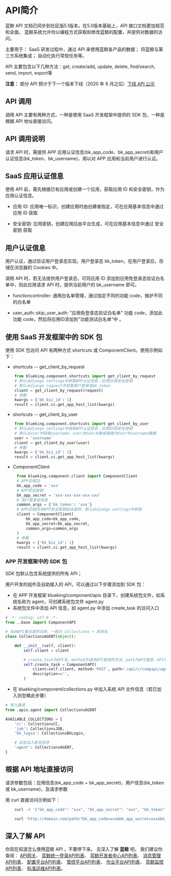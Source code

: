 # API简介

蓝鲸 API 文档已同步到社区版5.1版本。在5.0版本基础上，API 接口文档更加规范和全面。
蓝鲸系统允许你以编程方式获取和修改蓝鲸的配置，并提供对数据的访问。

主要用于：
SaaS 研发过程中，通过 API 来使用蓝鲸各产品的数据；
将蓝鲸与第三方系统集成；
自动化执行常规任务等。

API 主要包含以下几种方法：get, create/add, update, delete, find/search, send, import, export等

**注意：**
部分 API 预计于下一个版本下线（2020 年 6 月之后）[下线 API 公示](../开发指南/即将下掉的API接口和变量/readme.md)

## API 调用

调用 API 主要有两种方式，一种是使用 SaaS 开发框架中提供的 SDK 包，一种是根据 API 地址直接访问。

## API 调用说明

请求 API 时，需提供 APP 应用认证信息(bk_app_code、bk_app_secret)和用户认证信息(bk_token、bk_username)，用以对 APP 应用和当前用户进行认证。

## SaaS 应用认证信息

使用 API 前，需先根据已有应用或创建一个应用，获取应用 ID 和安全密钥，作为应用认证信息。

- 应用 ID: 应用唯一标识，创建应用时由创建者指定，可在应用基本信息中通过 应用 ID 获取

- 安全密钥: 应用密钥，创建应用后由平台生成，可在应用基本信息中通过 安全密钥 获取

## 用户认证信息

用户认证，通过验证用户登录态实现。用户登录态 bk_token，在用户登录后，存储在浏览器的 Cookies 中。

调用 API 时，若无法提供用户登录态，可将应用 ID 添加到应用免登录态验证白名单中，则此应用请求 API 时，提供当前用户的 bk_username 即可。

- functioncontroller: 通用白名单管理，通过指定不同的功能 code，维护不同的白名单

- user_auth::skip_user_auth: "应用免登录态验证白名单" 功能 code，添加此功能 code，然后将应用ID添加到"功能测试白名单"中
。

## 使用 SaaS 开发框架中的 SDK 包

使用 SDK 包访问 API 有两种方式 shortcuts 或 ComponentClient。使用示例如下：

- shortcuts -- get_client_by_request
```python
    from blueking.component.shortcuts import get_client_by_request
    # 默认从django settings中获取APP认证信息：应用ID和安全密钥
    # 默认从django request中获取用户登录态bk_token
    client = get_client_by_request(request)
    # 参数
    kwargs = {'bk_biz_id': 1}
    result = client.cc.get_app_host_list(kwargs)
```

- shortcuts -- get_client_by_user
```python
    from blueking.component.shortcuts import get_client_by_user
    # 默认从django settings中获取APP认证信息：应用ID和安全密钥
    # 默认从user中获取username，user为User对象或直接为User中username数据
    user = 'username'
    client = get_client_by_user(user)
    # 参数
    kwargs = {'bk_biz_id': 1}
    result = client.cc.get_app_host_list(kwargs)
```

- ComponentClient
```python
     from blueking.component.client import ComponentClient
     # APP应用ID
     bk_app_code = 'xxx'
     # APP安全密钥
     bk_app_secret = 'xxx-xxx-xxx-xxx-xxx'
     # 用户登录态信息
     common_args = {'bk_token': 'xxx'}
     # APP应用ID和APP安全密钥如未提供，默认从django settings中获取
     client = ComponentClient(
         bk_app_code=bk_app_code,
         bk_app_secret=bk_app_secret,
         common_args=common_args
     )
     # 参数
     kwargs = {'bk_biz_id': 1}
     result = client.cc.get_app_host_list(kwargs)
 ```

### APP 开发框架中的 SDK 包

SDK 包默认包含系统提供的所有 API；

用户开发的组件及自助接入的 API，可以通过以下步骤添加到 SDK 包：

- 在 APP 开发框架 blueking/component/apis 目录下，创建系统包文件，如系统名称为 agent，可创建系统包文件 agent.py
- 系统包文件中添加 API 信息，如 agent.py 中添加 create_task 的访问入口

```python
# -*- coding: utf-8 -*-
from ..base import ComponentAPI

# 系统API集合类的名称，一般为 Collections + 系统名
class CollectionsAGENT(object):

    def __init__(self, client):
        self.client = client

        # create_task为API名，method为请求API使用的方法，path为API路径，API域名为系统默认域名
        self.create_task = ComponentAPI(
            client=self.client, method='POST', path='/api/c/compapi/agent/create_task/',
            description=u'',
        )
```

- 在 blueking/component/collections.py 中加入系统 API 文件信息（若已加入则忽略此步骤）

```python
# 导入路径
from .apis.agent import CollectionsAGENT

AVAILABLE_COLLECTIONS = {
    'cc': CollectionsCC,
    'job': CollectionsJOB,
    'bk_login': CollectionsBkLogin,

    # 此处加入新包信息
    'agent': CollectionsAGENT,
}
```

## 根据 API 地址直接访问

请求参数包括：应用信息(bk_app_code + bk_app_secret)，用户信息(bk_token 或 bk_username)，及请求参数

用 curl 直接访问示例如下：

```bash
    curl -d '{"bk_app_code": "xxx", "bk_app_secret": "xxx", "bk_token": "xxx", "bk_biz_id": 1}' 'http://domain.com/path/'

    curl 'http://domain.com/path/?bk_app_code=xxx&bk_app_secret=xxx&bk_token=xxx&bk_biz_id=1'   # 数据需urlencode编码
```

## 深入了解 API
你现在知道怎么使用蓝鲸 API ，不要停下来。
去深入了解 **蓝鲸** 吧。
我们建议你查阅：
[API网关](../开发指南/扩展开发/API网关/README.md)、
[蓝鲸统一登录API列表](../API文档/BK_LOGIN/README.md)、
[蓝鲸开发者中心API列表](../API文档/BK_PAAS/README.md)、
[消息管理API列表](../API文档/CMSI/README.md)、
[配置平台API列表](../API文档/CC/README.md)、
[管控平台API列表](../API文档/GSE/README.md)、
[作业平台API列表](../API文档/JOB/README.md)、
[蓝鲸监控API列表](../API文档/MONITOR/README.md)、
[标准运维API列表](../API文档/SOPS/README.md)。
